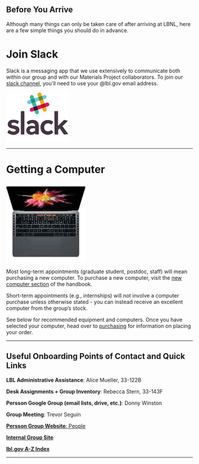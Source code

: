 ## Before You Arrive <a name="before"></a>

Although many things can only be taken care of after arriving at LBNL, here are a few simple things you should do in advance.

# Join Slack

Slack is a messaging app that we use extensively to communicate both within our group and with our Materials Project collaborators. To join our [slack channel](https://berkeleytheory.slack.com), you'll need to use your <name>@lbl.gov email address.

![](../resources/slack_logo.png)

---

# Getting a Computer
![](../resources/mac.jpg)

Most long-term appointments (graduate student, postdoc, staff) will mean purchasing a new computer. To purchase a new computer, visit the [new computer section](/new_computer.md) of the handbook.

Short-term appointments (e.g., internships) will not involve a computer purchase unless otherwise stated - you can instead receive an excellent computer from the group’s stock.

See below for recommended equipment and computers. Once you have selected your computer, head over to [purchasing](../policies/purchasing.md) for information on placing your order.

-----------------------------------------------------------------------------------------------------------------------------
## Useful Onboarding Points of Contact and Quick Links <a name="quick_links"></a>

**LBL Administrative Assistance**: Alice Mueller, 33-122B

**Desk Assignments + Group Inventory**: Rebecca Stern, 33-143F

**Persson Google Group (email lists, drive, etc.)**: Donny Winston

**Group Meeting**: Trevor Seguin

[**Persson Group Website**: People](http://perssongroup.lbl.gov/people.html)

[**Internal Group Site**](https://sites.google.com/a/lbl.gov/perssongroup/home)

[**lbl.gov A-Z Index**](http://www.lbl.gov/a-z-index/)

-----------------------------------------------------------------------------------------------------------------------------
